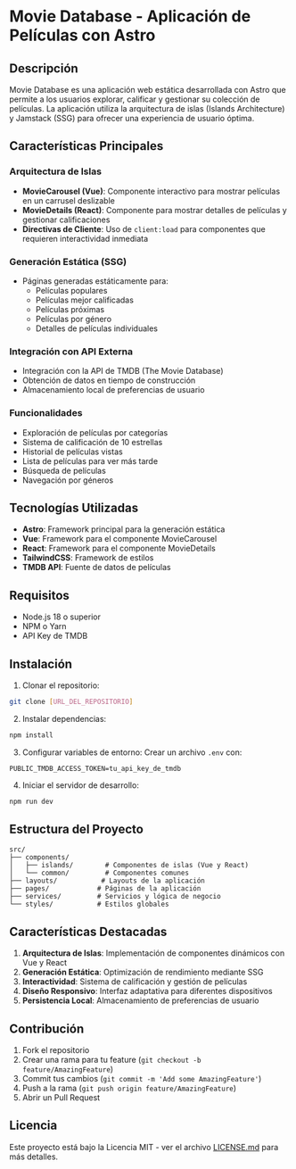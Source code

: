 # Movie Database - Aplicación de Películas con Astro

## Descripción
Movie Database es una aplicación web estática desarrollada con Astro que permite a los usuarios explorar, calificar y gestionar su colección de películas. La aplicación utiliza la arquitectura de islas (Islands Architecture) y Jamstack (SSG) para ofrecer una experiencia de usuario óptima.

## Características Principales

### Arquitectura de Islas
- **MovieCarousel (Vue)**: Componente interactivo para mostrar películas en un carrusel deslizable
- **MovieDetails (React)**: Componente para mostrar detalles de películas y gestionar calificaciones
- **Directivas de Cliente**: Uso de `client:load` para componentes que requieren interactividad inmediata

### Generación Estática (SSG)
- Páginas generadas estáticamente para:
  - Películas populares
  - Películas mejor calificadas
  - Películas próximas
  - Películas por género
  - Detalles de películas individuales

### Integración con API Externa
- Integración con la API de TMDB (The Movie Database)
- Obtención de datos en tiempo de construcción
- Almacenamiento local de preferencias de usuario

### Funcionalidades
- Exploración de películas por categorías
- Sistema de calificación de 10 estrellas
- Historial de películas vistas
- Lista de películas para ver más tarde
- Búsqueda de películas
- Navegación por géneros

## Tecnologías Utilizadas
- **Astro**: Framework principal para la generación estática
- **Vue**: Framework para el componente MovieCarousel
- **React**: Framework para el componente MovieDetails
- **TailwindCSS**: Framework de estilos
- **TMDB API**: Fuente de datos de películas

## Requisitos
- Node.js 18 o superior
- NPM o Yarn
- API Key de TMDB

## Instalación
1. Clonar el repositorio:
```bash
git clone [URL_DEL_REPOSITORIO]
```

2. Instalar dependencias:
```bash
npm install
```

3. Configurar variables de entorno:
Crear un archivo `.env` con:
```
PUBLIC_TMDB_ACCESS_TOKEN=tu_api_key_de_tmdb
```

4. Iniciar el servidor de desarrollo:
```bash
npm run dev
```

## Estructura del Proyecto
```
src/
├── components/
│   ├── islands/        # Componentes de islas (Vue y React)
│   └── common/         # Componentes comunes
├── layouts/           # Layouts de la aplicación
├── pages/            # Páginas de la aplicación
├── services/         # Servicios y lógica de negocio
└── styles/           # Estilos globales
```

## Características Destacadas
1. **Arquitectura de Islas**: Implementación de componentes dinámicos con Vue y React
2. **Generación Estática**: Optimización de rendimiento mediante SSG
3. **Interactividad**: Sistema de calificación y gestión de películas
4. **Diseño Responsivo**: Interfaz adaptativa para diferentes dispositivos
5. **Persistencia Local**: Almacenamiento de preferencias de usuario

## Contribución
1. Fork el repositorio
2. Crear una rama para tu feature (`git checkout -b feature/AmazingFeature`)
3. Commit tus cambios (`git commit -m 'Add some AmazingFeature'`)
4. Push a la rama (`git push origin feature/AmazingFeature`)
5. Abrir un Pull Request

## Licencia
Este proyecto está bajo la Licencia MIT - ver el archivo [LICENSE.md](LICENSE.md) para más detalles. 